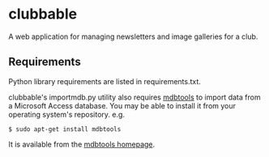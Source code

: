 clubbable
=========

A web application for managing newsletters and image galleries for a club.

Requirements
------------

Python library requirements are listed in requirements.txt.

clubbable's importmdb.py utility also requires [mdbtools][1] to import data from
a Microsoft Access database. You may be able to install it from your operating
system's repository. e.g.

    $ sudo apt-get install mdbtools

It is available from the [mdbtools homepage][1].


  [1]: http://mdbtools.sourceforge.net/
